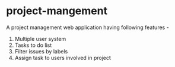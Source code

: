 # project-mangement
A project management web application having following features - 

1. Multiple user system
2. Tasks to do list
3. Filter issues by labels
4. Assign task to users involved in project
